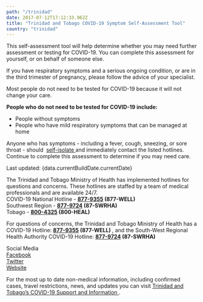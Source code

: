 ```yaml
---
path: "/trinidad"
date: 2017-07-12T17:12:33.962Z
title: "Trinidad and Tobago COVID-19 Symptom Self-Assessment Tool"
country: "trinidad"
---
```


<p>
  This self-assessment tool will help determine whether you may need
  further assessment or testing for COVID-19. You can complete this
  assessment for yourself, or on behalf of someone else.
</p>
<p>
  If you have respiratory symptoms and a serious ongoing condition, or
  are in the third trimester of pregnancy, please follow the advice of
  your specialist.
</p>
<p>
  Most people do not need to be tested for COVID-19 because it will not
  change your care.
</p>
<p>
  <strong>
    People who do not need to be tested for COVID-19 include:
  </strong>
</p>
<ul>
  <li>People without symptoms</li>
  <li>
    People who have mild respiratory symptoms that can be managed at
    home
  </li>
</ul>

<p>
  Anyone who has symptoms - including a fever, cough, sneezing, or sore
  throat - should 
  <a
    href="http://www.health.gov.tt/images_cms/2020/CoronaVirus/Posters/Quarantine01.jpg"
    target="_blank"
    rel="noopener noreferrer"
  >
    self-isolate
  </a> 
  and immediately contact the listed hotlines. Continue to complete this
  assessment to determine if you may need care.
</p>

<p>Last updated: {data.currentBuildDate.currentDate}</p>
<div className="card">
  <div className="card__info">
    <p>
      The Trinidad and Tobago Ministry of Health has implemented
      hotlines for questions and concerns. These hotlines are staffed by
      a team of medical professionals and are available 24/7.
      <br />
      COVID-19 National Hotline - 
      <strong>
        <a href="tel:877-9355">877-9355</a> (877-WELL)
      </strong>
      <br />
      Southwest Region - 
      <strong>
        <a href="tel:877-9724">877-9724</a> (87-SWRHA)
      </strong>
      <br />
      Tobago - 
      <strong>
        <a href="tel:800-4325">800-4325</a> (800-HEAL)
      </strong>
    </p>
    <p>
      For questions of concerns, the Trinidad and Tobago Ministry of
      Health has a COVID-19 Hotline: 
      <strong>
        <a href="tel:877-9355">877-9355</a> (877-WELL)
      </strong>
      , and the South-West Regional Health Authority COVID-19 Hotline: 
      <strong>
        <a href="tel:877-9724">877-9724</a> (87-SWRHA)
      </strong>
    </p>
    <p>
      Social Media
      <br />
      <a
        href="https://www.facebook.com/MinistryofHealthTT/"
        target="_blank"
        rel="noopener noreferrer"
      >
        Facebook
      </a>
      <br />
      <a
        href="https://twitter.com/MOH_TT"
        target="_blank"
        rel="noopener noreferrer"
      >
        Twitter
      </a>
      <br />
      <a
        href="https://www.health.gov.tt/sitepages/default.aspx?id=292"
        target="_blank"
        rel="noopener noreferrer"
      >
        Website
      </a>
    </p>
    <p>
      For the most up to date non-medical information, including
      confirmed cases, travel restrictions, news, and updates you can
      visit 
      <a
        href="http://www.health.gov.tt/sitepages/default.aspx?id=292"
        target="_blank"
        rel="noopener noreferrer"
      >
        Trinidad and Tobago’s COVID-19 Support and Information
      </a>
      .
    </p>
  </div>
</div>